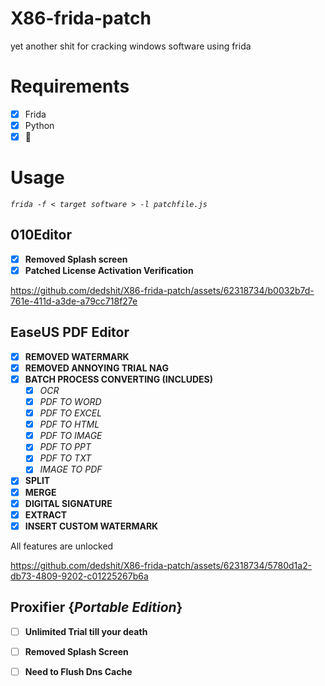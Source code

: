 # X86-frida-patch      
  yet another shit for cracking windows software using frida

# Requirements

  - [x] Frida
  - [x] Python
  - [x] :brain:

# Usage

  *`frida -f < target software > -l patchfile.js`*
  
## 010Editor 


  - [x] **Removed Splash screen**
  - [x] **Patched License Activation Verification**
        
https://github.com/dedshit/X86-frida-patch/assets/62318734/b0032b7d-761e-411d-a3de-a79cc718f27e

## EaseUS PDF Editor


  - [X] **REMOVED WATERMARK**
  - [X] **REMOVED ANNOYING TRIAL NAG**
  - [x] **BATCH PROCESS CONVERTING (INCLUDES)**
      - [X] *OCR*
      - [X] *PDF TO WORD*
      - [X] *PDF TO EXCEL*
      - [X] *PDF TO HTML*
      - [X] *PDF TO IMAGE*
      - [X] *PDF TO PPT*
      - [X] *PDF TO TXT*
      - [X] *IMAGE TO PDF*
  - [X] **SPLIT**
  - [X] **MERGE**
  - [x] **DIGITAL SIGNATURE**
  - [x] **EXTRACT**
  - [X] **INSERT CUSTOM WATERMARK**

 All features are unlocked



https://github.com/dedshit/X86-frida-patch/assets/62318734/5780d1a2-db73-4809-9202-c01225267b6a


## Proxifier {*Portable Edition*}


   - [ ] **Unlimited Trial till your death**
   - [ ] **Removed Splash Screen**
   - [ ] **Need to Flush Dns Cache**
   

